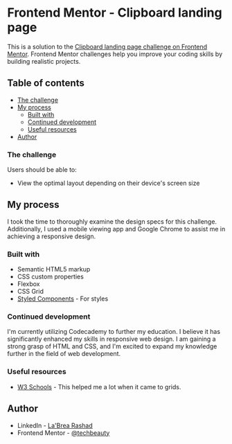 # Frontend Mentor - Clipboard landing page

This is a solution to the [Clipboard landing page challenge on Frontend Mentor](https://www.frontendmentor.io/challenges/clipboard-landing-page-5cc9bccd6c4c91111378ecb9). Frontend Mentor challenges help you improve your coding skills by building realistic projects. 

## Table of contents

  - [The challenge](#the-challenge)
- [My process](#my-process)
  - [Built with](#built-with)
  - [Continued development](#continued-development)
  - [Useful resources](#useful-resources)
- [Author](#author)



### The challenge

Users should be able to:

- View the optimal layout depending on their device's screen size



## My process
I took the time to thoroughly examine the design specs for this challenge. Additionally, I used a mobile viewing app and Google Chrome to assist me in achieving a responsive design.

### Built with

- Semantic HTML5 markup
- CSS custom properties
- Flexbox
- CSS Grid
- [Styled Components](https://styled-components.com/) - For styles



### Continued development

I'm currently utilizing Codecademy to further my education. I believe it has significantly enhanced my skills in responsive web design. I am gaining a strong grasp of HTML and CSS, and I'm excited to expand my knowledge further in the field of web development.


### Useful resources

- [W3 Schools](https://www.w3schools.com/css/css_grid_item.asp) - This helped me a lot when it came to grids.


## Author

- LinkedIn - [La'Brea Rashad](https://www.linkedin.com/in/labrearashad/)
- Frontend Mentor - [@techbeauty](https://www.frontendmentor.io/profile/TechBeauty)
